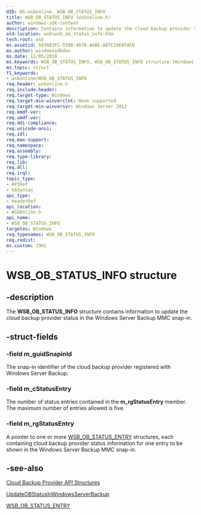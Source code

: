 ```yaml
---
UID: NS:wsbonline._WSB_OB_STATUS_INFO
title: WSB_OB_STATUS_INFO (wsbonline.h)
author: windows-sdk-content
description: Contains information to update the cloud backup provider status in the Windows Server Backup MMC snap-in.
old-location: wsb\wsb_ob_status_info.htm
tech.root: wsb
ms.assetid: 5836B3FC-5590-4678-A6BE-AD7C59E0FAFD
ms.author: windowssdkdev
ms.date: 12/05/2018
ms.keywords: WSB_OB_STATUS_INFO, WSB_OB_STATUS_INFO structure [Windows Server Backup], wsb.wsb_ob_status_info, wsbonline/WSB_OB_STATUS_INFO
ms.topic: struct
f1_keywords:
- wsbonline/WSB_OB_STATUS_INFO
req.header: wsbonline.h
req.include-header: 
req.target-type: Windows
req.target-min-winverclnt: None supported
req.target-min-winversvr: Windows Server 2012
req.kmdf-ver: 
req.umdf-ver: 
req.ddi-compliance: 
req.unicode-ansi: 
req.idl: 
req.max-support: 
req.namespace: 
req.assembly: 
req.type-library: 
req.lib: 
req.dll: 
req.irql: 
topic_type:
- APIRef
- kbSyntax
api_type:
- HeaderDef
api_location:
- WsbOnline.h
api_name:
- WSB_OB_STATUS_INFO
targetos: Windows
req.typenames: WSB_OB_STATUS_INFO
req.redist: 
ms.custom: 19H1
---
```


# WSB_OB_STATUS_INFO structure


## -description


 The <b>WSB_OB_STATUS_INFO</b> structure contains information to update the cloud backup provider status in the Windows Server Backup MMC snap-in.


## -struct-fields




### -field m_guidSnapinId

The snap-in identifier of the cloud backup provider registered with Windows Server Backup.


### -field m_cStatusEntry

The number of status entries contained in the <b>m_rgStatusEntry</b> member. The maximum number of entries allowed is five.


### -field m_rgStatusEntry

A pointer to one or more <a href="https://docs.microsoft.com/windows/desktop/api/wsbonline/ns-wsbonline-wsb_ob_status_entry">WSB_OB_STATUS_ENTRY</a> structures, each  containing cloud backup provider status information  for one entry to be shown in the Windows Server Backup MMC snap-in.


## -see-also




<a href="https://docs.microsoft.com/previous-versions/windows/desktop/wsb/windows-server-backup-api-structures">Cloud  Backup Provider API Structures</a>



<a href="https://docs.microsoft.com/previous-versions/windows/desktop/api/wsbonline/nf-wsbonline-updateobstatusinwindowsserverbackup">UpdateOBStatusInWindowsServerBackup</a>



<a href="https://docs.microsoft.com/windows/desktop/api/wsbonline/ns-wsbonline-wsb_ob_status_entry">WSB_OB_STATUS_ENTRY</a>
 

 

